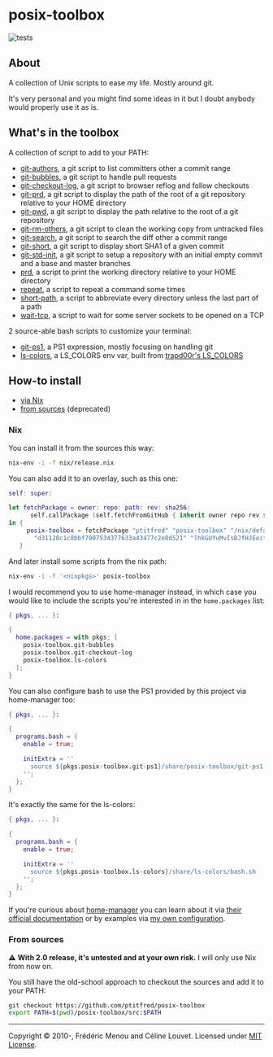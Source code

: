 # posix-toolbox

![tests](https://github.com/ptitfred/posix-toolbox/workflows/tests/badge.svg)

## About

A collection of Unix scripts to ease my life. Mostly around git.

It's very personal and you might find some ideas in it but I doubt anybody would
properly use it as is.

## What's in the toolbox

A collection of script to add to your PATH:
- [git-authors](src/git-authors), a git script to list committers other a commit range
- [git-bubbles](src/git-bubbles), a git script to handle pull requests
- [git-checkout-log](src/git-checkout-log), a git script to browser reflog and follow checkouts
- [git-prd](src/git-prd), a git script to display the path of the root of a git repository relative to your HOME directory
- [git-pwd](src/git-pwd), a git script to display the path relative to the root of a git repository
- [git-rm-others](src/git-rm-others), a git script to clean the working copy from untracked files
- [git-search](src/git-search), a git script to search the diff other a commit range
- [git-short](src/git-short), a git script to display short SHA1 of a given commit
- [git-std-init](src/git-std-init), a git script to setup a repository with an initial empty commit and a base and master branches
- [prd](src/prd), a script to print the working directory relative to your HOME directory
- [repeat](src/repeat), a script to repeat a command some times
- [short-path](src/short-path), a script to abbreviate every directory unless the last part of a path
- [wait-tcp](src/wait-tcp), a script to wait for some server sockets to be opened on a TCP

2 source-able bash scripts to customize your terminal:
- [git-ps1](src/bash/git-ps1), a PS1 expression, mostly focusing on handling git
- [ls-colors](nix/ls-colors.nix), a LS_COLORS env var, built from [trapd00r's LS_COLORS](https://github.com/trapd00r/LS_COLORS)

## How-to install

- [via Nix](#nix)
- [from sources](#from-sources) (deprecated)

### Nix

You can install it from the sources this way:

```bash
nix-env -i -f nix/release.nix
```

You can also add it to an overlay, such as this one:

```nix
self: super:

let fetchPackage = owner: repo: path: rev: sha256:
      self.callPackage (self.fetchFromGitHub { inherit owner repo rev sha256; } + path) {};
in {
     posix-toolbox = fetchPackage "ptitfred" "posix-toolbox" "/nix/default.nix"
       "d31128c1c8bbf7907534377633a43477c2e8d521" "lhkGUYuMvIsBJfHJEeitiH58Yh29h7ePgracCevtHHc=";
   }
```

And later install some scripts from the nix path:

```bash
nix-env -i -f '<nixpkgs>' posix-toolbox
```

I would recommend you to use home-manager instead, in which case you would like to include the scripts you're interested in in the `home.packages` list:

```nix
{ pkgs, ... }:

{
  home.packages = with pkgs; [
    posix-toolbox.git-bubbles
    posix-toolbox.git-checkout-log
    posix-toolbox.ls-colors
  ];
}
```

You can also configure bash to use the PS1 provided by this project via home-manager too:

```nix
{ pkgs, ... }:

{
  programs.bash = {
    enable = true;

    initExtra = ''
      source ${pkgs.posix-toolbox.git-ps1}/share/posix-toolbox/git-ps1
    '';
  };
}
```

It's exactly the same for the ls-colors:

```nix
{ pkgs, ... }:

{
  programs.bash = {
    enable = true;

    initExtra = ''
      source ${pkgs.posix-toolbox.ls-colors}/share/ls-colors/bash.sh
    '';
  };
}
```

If you're curious about [home-manager](https://github.com/nix-community/home-manager)
you can learn about it via [their official documentation](https://nix-community.github.io/home-manager)
or by examples via [my own configuration](https://github.com/ptitfred/nixos-configuration).

### From sources

:warning: **With 2.0 release, it's untested and at your own risk.** I will only use Nix from now on.

You still have the old-school approach to checkout the sources and add it to your PATH:

```bash
git checkout https://github.com/ptitfred/posix-toolbox
export PATH=$(pwd)/posix-toolbox/src:$PATH
```

* * *

Copyright &copy; 2010-, Frédéric Menou and Céline Louvet. Licensed under [MIT License].

[MIT License]: https://github.com/ptitfred/posix-toolbox/raw/master/LICENSE.txt
